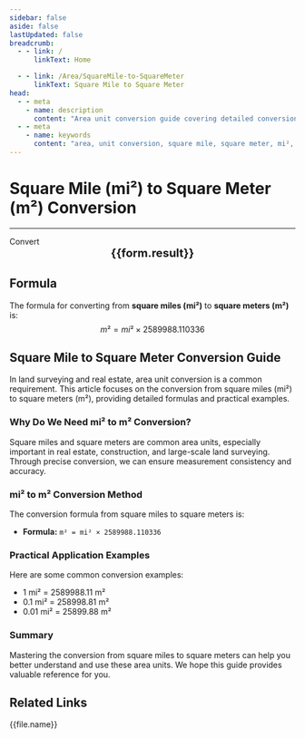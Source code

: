```yaml
---
sidebar: false
aside: false
lastUpdated: false
breadcrumb:
  - - link: /
      linkText: Home

  - - link: /Area/SquareMile-to-SquareMeter
      linkText: Square Mile to Square Meter
head:
  - - meta
    - name: description
      content: "Area unit conversion guide covering detailed conversion formulas and explanations from square miles (mi²) to square meters (m²)."
  - - meta
    - name: keywords
      content: "area, unit conversion, square mile, square meter, mi², m², square mile to square meter, area conversion guide, square mile convert square meter, square mile to square meter, square meter conversion, square mile to square meter, square meter calculation, large area conversion, land survey area, square mile symbol, square meter symbol, area unit comparison, square mile conversion table, square meter conversion formula, area conversion tool, square mile calculation, square meter calculator, area conversion formula, real estate measurement unit, land planning area, large scale area conversion, square mile to square meter formula, square meter area calculation, area unit conversion, construction measurement unit, property area unit, square mile square meter comparison table, area calculation tool, metric imperial area unit"
---
```

# Square Mile (mi²) to Square Meter (m²) Conversion
---
<script setup>
import { onMounted, reactive, inject, ref } from 'vue'
import { NButton, NForm, NFormItem, NInput, NInputNumber, NSelect, NCard, useMessage,NGrid ,NGi } from 'naive-ui'
import { defineClientComponent } from 'vitepress'
import { Area } from '../files';

const convert = inject('convert')

const form = reactive({
  number: null,
  result: '',
})

const convertHandler = () => {
  if (form.number !== null && !isNaN(form.number)) {
    const convertedValue = parseFloat(form.number) * 2589988.110336
    form.result = `${form.number}mi² = ${convertedValue.toFixed(2)}m²`
  } else {
    form.result = 'Please enter a valid number.'
  }
}
</script>

<n-form size="large" :model="form">
  <n-form-item label="Square Mile (mi²)">
    <n-input-number v-model:value="form.number" placeholder="Enter square miles" style="width: 100%" />
  </n-form-item>
  <n-form-item>
    <n-button type="info" @click="convertHandler" block>Convert</n-button>
  </n-form-item>
</n-form>

<n-card  embedded :bordered="false" hoverable>
  <div  style="text-align:center;font-size:20px;">
    <strong>{{form.result}}</strong>
  </div>
</n-card>

## Formula

The formula for converting from **square miles (mi²)** to **square meters (m²)** is:
$$ m² = mi² \times 2589988.110336 $$

## Square Mile to Square Meter Conversion Guide

In land surveying and real estate, area unit conversion is a common requirement. This article focuses on the conversion from square miles (mi²) to square meters (m²), providing detailed formulas and practical examples.

### Why Do We Need mi² to m² Conversion?

Square miles and square meters are common area units, especially important in real estate, construction, and large-scale land surveying. Through precise conversion, we can ensure measurement consistency and accuracy.

### mi² to m² Conversion Method

The conversion formula from square miles to square meters is:

- **Formula:** `m² = mi² × 2589988.110336`

### Practical Application Examples

Here are some common conversion examples:

- 1 mi² = 2589988.11 m²
- 0.1 mi² = 258998.81 m²
- 0.01 mi² = 25899.88 m²

### Summary

Mastering the conversion from square miles to square meters can help you better understand and use these area units. We hope this guide provides valuable reference for you.

## Related Links
<n-grid x-gap="12" :cols="2">
  <n-gi v-for="(file, index) in Area" :key="index">
    <n-button
      text
      tag="a"
      :href="file.path"
      type="info"
    >
      {{file.name}}
    </n-button>
  </n-gi>
</n-grid>